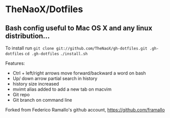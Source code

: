 # TheNaoX/Dotfiles

## Bash config useful to Mac OS X and any linux distribution...

To install run
 `git clone git://github.com/TheNaoX/gh-dotfiles.git .gh-dotfiles`
 `cd .gh-dotfiles`
 `./install.sh`


Features:
* Ctrl + left/right arrows move forward/backward a word on bash
* Up/ down arrow partial search in history
* history size increased
* mvimt alias added to add a new tab on macvim
* Git repo
* Git branch on command line

Forked from Federico Ramallo's github account, https://github.com/framallo
